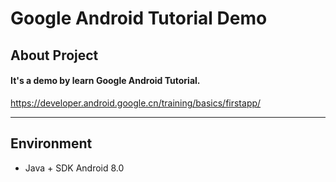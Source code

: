 # Google Android Tutorial Demo
## About Project
#### It's a demo by learn Google Android Tutorial.

https://developer.android.google.cn/training/basics/firstapp/

---

## Environment
* Java + SDK Android 8.0